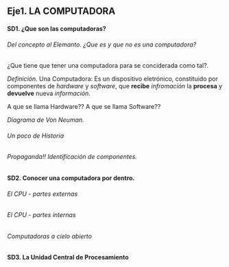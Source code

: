 ## Eje1. LA COMPUTADORA
#### SD1. ¿Que son las computadoras?
###### Del concepto al Elemanto. ¿Que es y que no es una computadora? 

¿Que tiene que tener una computadora para se conciderada como tal?. 

_Definición._
Una Computadora: Es un dispositivo eletrónico, constituido por componentes de _hardware_ y _software_, que **recibe** _infromación_ la **procesa** y **devuelve** nueva _información_.

A que se llama Hardware??
A que se llama Software??


_Diagrama de Von Neuman._ 
###### Un poco de Historia
###### Propaganda!! Identificación de componentes. 
#### SD2. Conocer una computadora por dentro.
###### El CPU - partes externas
###### El CPU - partes internas
###### Computadoras a cielo abierto
#### SD3. La Unidad Central de Procesamiento




